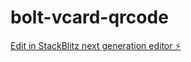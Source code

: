 # bolt-vcard-qrcode

[Edit in StackBlitz next generation editor ⚡️](https://stackblitz.com/~/github.com/donvito/bolt-vcard-qrcode)